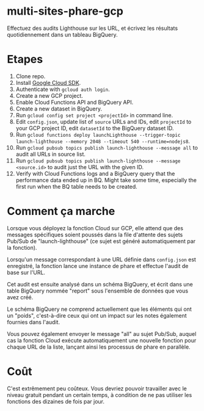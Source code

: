 # multi-sites-phare-gcp
Effectuez des audits Lighthouse sur les URL, et écrivez les résultats quotidiennement dans un tableau BigQuery.

# Etapes

1. Clone repo.
2. Install [Google Cloud SDK](https://cloud.google.com/sdk/).
3. Authenticate with `gcloud auth login`.
4. Create a new GCP project.
5. Enable Cloud Functions API and BigQuery API.
6. Create a new dataset in BigQuery.
7. Run `gcloud config set project <projectId>` in command line.
8. Edit `config.json`, update list of `source` URLs and IDs, edit `projectId` to your GCP project ID, edit `datasetId` to the BigQuery dataset ID.
9. Run `gcloud functions deploy launchLighthouse --trigger-topic launch-lighthouse --memory 2048 --timeout 540 --runtime=nodejs8`.
10. Run `gcloud pubsub topics publish launch-lighthouse --message all` to audit all URLs in source list.
11. Run `gcloud pubsub topics publish launch-lighthouse --message <source.id>` to audit just the URL with the given ID.
12. Verify with Cloud Functions logs and a BigQuery query that the performance data ended up in BQ. Might take some time, especially the first run when the BQ table needs to be created.

# Comment ça marche

Lorsque vous déployez la fonction Cloud sur GCP, elle attend que des messages spécifiques soient poussés dans la file d'attente des sujets Pub/Sub de "launch-lighthouse" (ce sujet est généré automatiquement par la fonction).

Lorsqu'un message correspondant à une URL définie dans `config.json` est enregistré, la fonction lance une instance de phare et effectue l'audit de base sur l'URL.

Cet audit est ensuite analysé dans un schéma BigQuery, et écrit dans une table BigQuery nommée "report" sous l'ensemble de données que vous avez créé.

Le schéma BigQuery ne comprend actuellement que les éléments qui ont un "poids", c'est-à-dire ceux qui ont un impact sur les notes également fournies dans l'audit. 

Vous pouvez également envoyer le message "all" au sujet Pub/Sub, auquel cas la fonction Cloud exécute automatiquement une nouvelle fonction pour chaque URL de la liste, lançant ainsi les processus de phare en parallèle.

# Coût

C'est extrêmement peu coûteux. Vous devriez pouvoir travailler avec le niveau gratuit pendant un certain temps, à condition de ne pas utiliser les fonctions des dizaines de fois par jour. 
